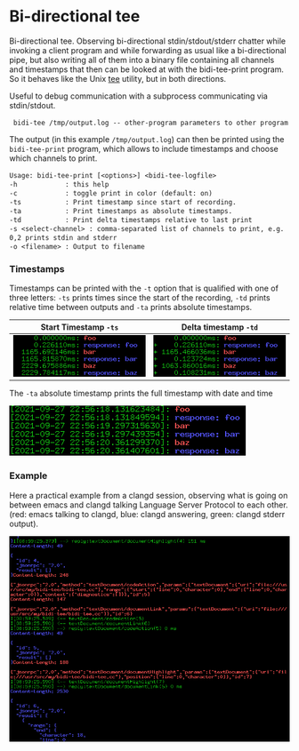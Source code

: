 Bi-directional tee
==================

Bi-directional tee. Observing bi-directional stdin/stdout/stderr
chatter while invoking a client program and while forwarding as usual like
a bi-directional pipe, but also writing all of them into a binary file
containing all channels and timestamps that then can be looked at with the
bidi-tee-print program.
So it behaves like the Unix [tee] utility, but in both directions.

Useful to debug communication with a subprocess communicating via stdin/stdout.

```
 bidi-tee /tmp/output.log -- other-program parameters to other program
```

The output (in this example `/tmp/output.log`) can then be printed using the
`bidi-tee-print` program, which allows to include timestamps and choose
which channels to print.


```
Usage: bidi-tee-print [<options>] <bidi-tee-logfile>
-h            : this help
-c            : toggle print in color (default: on)
-ts           : Print timestamp since start of recording.
-ta           : Print timestamps as absolute timestamps.
-td           : Print delta timestamps relative to last print
-s <select-channel> : comma-separated list of channels to print, e.g. 0,2 prints stdin and stderr
-o <filename> : Output to filename
```

### Timestamps
Timestamps can be printed with the `-t` option that is qualified with one of three letters:
`-ts` prints times since the start of the recording, `-td` prints relative time between outputs and `-ta`
prints absolute timestamps.

Start Timestamp  `-ts`   | Delta timestamp `-td`
-------------------------|-----------------------
![](img/start-time.png)  |![](img/delta-time.png)

The `-ta` absolute timestamp prints the full timestamp with date and time

![](img/absolute-time.png)

### Example

Here a practical example from a clangd session, observing what is going on
between emacs and clangd talking Language Server Protocol to each other.
(red: emacs talking to clangd, blue: clangd answering,
green: clangd stderr output).

![](./img/bidi-tee.png)

[tee]: https://man7.org/linux/man-pages/man1/tee.1.html
